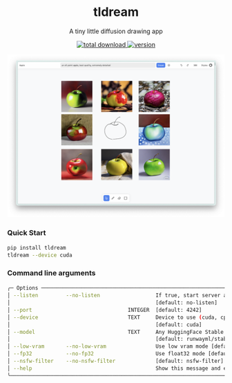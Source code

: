 <h1 align="center">tldream</h1>
<p align="center">A tiny little diffusion drawing app</p>

<p align="center">
  <a href="https://github.com/Sanster/tldream">
    <img alt="total download" src="https://pepy.tech/badge/tldream" />
  </a>
  <a href="https://pypi.org/project/tldream/">
    <img alt="version" src="https://img.shields.io/pypi/v/tldream" />
  </a>
</p>

![A screenshot of the tldream web app](https://github.com/Sanster/tldream-frontend/blob/tldream/assets/tldream.png)

### Quick Start

```bash
pip install tldream
tldream --device cuda
```

### Command line arguments

```bash
╭─ Options ────────────────────────────────────────────────────────────────────────────────╮
│ --listen         --no-listen                  If true, start server at 0.0.0.0           │
│                                               [default: no-listen]                       │
│ --port                               INTEGER  [default: 4242]                            │
│ --device                             TEXT     Device to use (cuda, cpu or mps)           │
│                                               [default: cuda]                            │
│ --model                              TEXT     Any HuggingFace Stable Diffusion model id  │
│                                               [default: runwayml/stable-diffusion-v1-5]  │
│ --low-vram       --no-low-vram                Use low vram mode [default: no-low-vram]   │
│ --fp32           --no-fp32                    Use float32 mode [default: no-fp32]        │
│ --nsfw-filter    --no-nsfw-filter             [default: nsfw-filter]                     │
│ --help                                        Show this message and exit.                │
╰──────────────────────────────────────────────────────────────────────────────────────────╯
```
